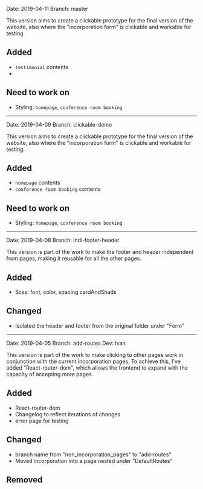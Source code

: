 Date: 2019-04-11
Branch: master

This version aims to create a clickable prototype for the final version of the website, also where the "incorporation form" is clickable and workable for testing.

## Added

-   `testimonial` contents
-

## Need to work on

-   Styling: `homepage`, `conference room booking`

---

Date: 2019-04-09
Branch: clickable-demo

This version aims to create a clickable prototype for the final version of the website, also where the "incorporation form" is clickable and workable for testing.

## Added

-   `homepage` contents
-   `conference room booking` contents

## Need to work on

-   Styling: `homepage`, `conference room booking`

---

Date: 2019-04-08
Branch: indi-footer-header

This version is part of the work to make the footer and header independent from pages, making it reusable for all the other pages.

## Added

-   Scss: font, color, spacing cardAndShads

## Changed

-   Isolated the header and footer from the original folder under "Form"

---

Date: 2019-04-05
Branch: add-routes
Dev: Ivan

This version is part of the work to make clicking to other pages work in conjunction with the current incorporation pages. To achieve this, I've added "React-router-dom", which allows the frontend to expand with the capacity of accepting more pages.

## Added

-   React-router-dom
-   Changelog to reflect iterations of changes
-   error page for testing

## Changed

-   branch name from "non_incorporation_pages" to "add-routes"
-   Moved incorporation into a page nested under "DefaultRoutes"

## Removed
